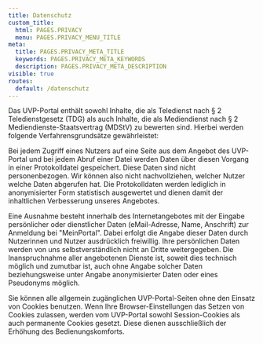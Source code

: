 ```yaml
---
title: Datenschutz
custom_title:
  html: PAGES.PRIVACY
  menu: PAGES.PRIVACY_MENU_TITLE
meta:
  title: PAGES.PRIVACY_META_TITLE
  keywords: PAGES.PRIVACY_META_KEYWORDS
  description: PAGES.PRIVACY_META_DESCRIPTION
visible: true
routes:
  default: /datenschutz
---
```


Das UVP-Portal enthält sowohl Inhalte, die als Teledienst nach § 2 Teledienstgesetz (TDG) als auch Inhalte, die als Mediendienst nach § 2 Mediendienste-Staatsvertrag (MDStV) zu bewerten sind. Hierbei werden folgende Verfahrensgrundsätze gewährleistet:

Bei jedem Zugriff eines Nutzers auf eine Seite aus dem Angebot des UVP-Portal und bei jedem Abruf einer Datei werden Daten über diesen Vorgang in einer Protokolldatei gespeichert. Diese Daten sind nicht personenbezogen. Wir können also nicht nachvollziehen, welcher Nutzer welche Daten abgerufen hat. Die Protokolldaten werden lediglich in anonymisierter Form statistisch ausgewertet und dienen damit der inhaltlichen Verbesserung unseres Angebotes.

Eine Ausnahme besteht innerhalb des Internetangebotes mit der Eingabe persönlicher oder dienstlicher Daten (eMail-Adresse, Name, Anschrift) zur Anmeldung bei "MeinPortal". Dabei erfolgt die Angabe dieser Daten durch Nutzerinnen und Nutzer ausdrücklich freiwillig. Ihre persönlichen Daten werden von uns selbstverständlich nicht an Dritte weitergegeben. Die Inanspruchnahme aller angebotenen Dienste ist, soweit dies technisch möglich und zumutbar ist, auch ohne Angabe solcher Daten beziehungsweise unter Angabe anonymisierter Daten oder eines Pseudonyms möglich.

Sie können alle allgemein zugänglichen UVP-Portal-Seiten ohne den Einsatz von Cookies benutzen. Wenn Ihre Browser-Einstellungen das Setzen von Cookies zulassen, werden vom UVP-Portal sowohl Session-Cookies als auch permanente Cookies gesetzt. Diese dienen ausschließlich der Erhöhung des Bedienungskomforts.

